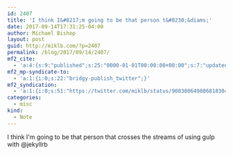 ```yaml
---
id: 2407
title: 'I think I&#8217;m going to be that person t&#8230;&diams;'
date: 2017-09-14T17:31:25-04:00
author: Michael Bishop
layout: post
guid: http://miklb.com/?p=2407
permalink: /blog/2017/09/14/2407/
mf2_cite:
  - 'a:4:{s:9:"published";s:25:"0000-01-01T00:00:00+00:00";s:7:"updated";s:25:"0000-01-01T00:00:00+00:00";s:8:"category";a:1:{i:0;s:0:"";}s:6:"author";a:0:{}}'
mf2_mp-syndicate-to:
  - 'a:1:{i:0;s:22:"bridgy-publish_twitter";}'
mf2_syndication:
  - 'a:1:{i:0;s:51:"https://twitter.com/miklb/status/908380649886818304";}'
categories:
  - misc
kind:
  - Note
---
```

I think I'm going to be that person that crosses the streams of using gulp with @jekyllrb 